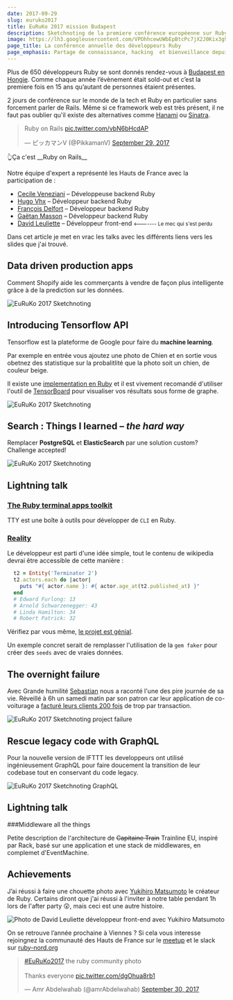 ```yaml
---
date: 2017-09-29
slug: euruko2017
title: EuRuKo 2017 mission Budapest
description: Sketchnoting de la premiere conférence européenne sur Ruby
image: https://lh3.googleusercontent.com/VPOhhcewUWbEpBtcPc7jX2J0Kix3g9_1N_M2TvaBBNtEvOX1WQaVSZgc6DHi9_9aw-Ag8XX9pD2tNawlyZ7keOOGCHXS9XIfNXKUduI2BNOGNVOI0UUzokcQNBh_Rs_A4LbepG4oDpenpSzAx2WPD2alJXPOotvmEpWgjFj-WFu9lQBrkKhuCPjc5RC14ERobBtiTdn0K55HyW0FQsTFz7N2GC0HockYQsscCt8PZghmGbRvhfsH2aUxwN5yG1IAJdoV_C211kzkI03V0fcko-wAjsafnJcn5dZVMMcDoSpZORf2AM6oSQkBi74bLN-sxfCetInlY2E55z00WalDm4DdirquY3LGj-VM6dJ0ZwHyZS1EBQE3MZ5E8ZTUQXcmU86LhKvln6-vP6geTOclbz58Ku-CfjWTwCY4y0ELWkhAb0M7RRdcKDaKsPFOl0dlPN2kYYTHuqO7A0g8WpZzgYJlTxH2KgW3L7kDfOTWHi4pYWVgBr_NGcWVfUNZABSBmZ9dStybKoTl-2pEqmcrPuAHa92Vb9Qkb44ZfzIbCzK7U7LCel5BwGWHPzZIRj89iMpOmDGqkXtUbst7DmoHb58k6oElzFqZFFsRuC9fkGI=w1024-h512-no
page_title: La conférence annuelle des développeurs Ruby
page_emphasis: Partage de connaissance, hacking  et bienveillance depuis Budapest
---
```


Plus de 650 développeurs Ruby se sont donnés rendez-vous à [Budapest en Hongie](https://euruko2017.org). Comme chaque année l’évènement était sold-out et c’est la premiere fois en 15 ans qu’autant de personnes étaient présentes.

2 jours de conférence sur le monde de la tech et Ruby en particulier sans forcement parler de Rails. Même si ce framework web est très présent, il ne faut pas oublier qu'il existe des alternatives comme [Hanami](http://hanamirb.org/) ou [Sinatra](http://www.sinatrarb.com/).

<blockquote class="twitter-tweet" data-lang="en"><p lang="en" dir="ltr">Ruby on Rails <a href="https://t.co/vbN6bHcdAP">pic.twitter.com/vbN6bHcdAP</a></p>&mdash; ピッカマンV (@PikkamanV) <a href="https://twitter.com/PikkamanV/status/913606005191188480?ref_src=twsrc%5Etfw">September 29, 2017</a></blockquote>
👆Ça c'est __Ruby on Rails__

Notre équipe d'expert a représenté les Hauts de France avec la participation de :

- [Cecile Veneziani](https://twitter.com/cecilitse) – Développeuse backend Ruby
- [Hugo Vhx](https://twitter.com/hugovhx) – Développeur backend Ruby
- [François Delfort](https://twitter.com/tight_) – Développeur backend Ruby
- [Gaëtan Masson](https://twitter.com/gaetanm_) – Développeur backend Ruby
- [David Leuliette](https://twitter.com/_flexbox) – Développeur front-end <small><------- Le mec qui s'est perdu</small>

Dans cet article je met en vrac les talks avec les différents liens vers les slides que j'ai trouvé.

## Data driven production apps

Comment Shopify aide les commerçants à vendre de façon plus intelligente grâce à de la prediction sur les données.

![EuRuKo 2017 Sketchnoting ](https://c1.staticflickr.com/5/4474/36679662844_bc7b499af4_b.jpg)

## Introducing Tensorflow API

Tensorflow est la plateforme de Google pour faire du __machine learning__.

Par exemple en entrée vous ajoutez une photo de Chien et en sortie vous obetnez des statistique sur la probalitlité que la photo soit un chien, de couleur beige.

Il existe une [implementation en Ruby](https://github.com/somaticio/tensorflow.rb) et il est vivement recomandé d'utiliser l'outil de [TensorBoard](https://www.tensorflow.org/get_started/graph_viz) pour visualiser vos résultats sous forme de graphe.

![EuRuKo 2017 Sketchnoting ](https://c1.staticflickr.com/5/4469/36721957063_55796acf6e_b.jpg)

## Search : Things I learned – _the hard way_

Remplacer __PostgreSQL__ et __ElasticSearch__ par une solution custom? Challenge accepted!

![EuRuKo 2017 Sketchnoting ](https://c1.staticflickr.com/5/4508/37394210541_de2c0daa1e_b.jpg)

## Lightning talk

### [The Ruby terminal apps toolkit](https://piotrmurach.github.io/tty/)

TTY est une boîte à outils pour développer de `CLI` en Ruby.

### [Reality](https://github.com/molybdenum-99/reality)

Le développeur est parti d'une idée simple, tout le contenu de wikipedia devrai être accessible de cette manière :

~~~ruby
  t2 = Entity('Terminator 2')
  t2.actors.each do |actor|
    puts "#{ actor.name }: #{ actor.age_at(t2.published_at) }"
  end
  # Edward Furlong: 13
  # Arnold Schwarzenegger: 43
  # Linda Hamilton: 34
  # Robert Patrick: 32
~~~

Vérifiez par vous même, [le projet est génial](https://docs.google.com/presentation/d/1X0SKVguPkJPcKA082h4_vGeMfq0yQLPKwZjGBxH52l4/edit#slide=id.p).

Un exemple concret serait de remplasser l'utilisation de la `gem faker` pour créer des `seeds` avec de vraies données.



## The overnight failure

Avec Grande humilité [Sebastian](https://twitter.com/sebasoga) nous a raconté l'une des pire journée de sa vie. Réveillé à 6h un samedi matin par son patron car leur application de co-voiturage a [facturé leurs clients 200 fois](https://twitter.com/jonihasanen/status/914103051748814848) de trop par transaction.

![EuRuKo 2017 Sketchnoting project failure](https://c1.staticflickr.com/5/4351/37151597230_9b81a2bbbf_b.jpg)

## Rescue legacy code with GraphQL

Pour la nouvelle version de IFTTT les developpeurs ont utilisé ingénieusement GraphQL pour faire doucement la transition de leur codebase tout en conservant du code legacy.

![EuRuKo 2017 Sketchnoting GraphQL](https://c1.staticflickr.com/5/4434/37363274326_168ea45917_b.jpg)

## Lightning talk

###Middleware all the things

<script async class="speakerdeck-embed" data-id="85d16a25cb2d4bc9aec339c263f046b5" data-ratio="1.33333333333333" src="//speakerdeck.com/assets/embed.js"></script>

Petite description de l'architecture de <del>Capitaine Train</del> Trainline EU, inspiré par Rack, basé sur une application et une stack de middlewares, en complemet d'EventMachine.

## Achievements

J’ai réussi à faire une chouette photo avec [Yukihiro Matsumoto](https://fr.wikipedia.org/wiki/Yukihiro_Matsumoto) le créateur de Ruby. Certains diront que j'ai réussi à l'inviter à notre table pendant 1h lors de l'after party 😲, mais ceci est une autre histoire.

![Photo de David Leuliette développeur front-end avec Yukihiro Matsumoto](https://c1.staticflickr.com/5/4336/37376912642_5ba946be1b_z.jpg)

On se retrouve l’année prochaine à Viennes ? Si cela vous interesse rejoingnez la communauté des Hauts de France sur le [meetup](https://www.meetup.com/rubynord/) et le slack sur [ruby-nord.org](http://ruby-nord.org/)

<blockquote class="twitter-tweet" data-lang="en"><p lang="en" dir="ltr"><a href="https://twitter.com/hashtag/EuRuKo2017?src=hash&amp;ref_src=twsrc%5Etfw">#EuRuKo2017</a> the ruby community photo <br><br>Thanks everyone <a href="https://t.co/dgOhua8rb1">pic.twitter.com/dgOhua8rb1</a></p>&mdash; Amr Abdelwahab (@amrAbdelwahab) <a href="https://twitter.com/amrAbdelwahab/status/914181672781918208?ref_src=twsrc%5Etfw">September 30, 2017</a></blockquote>

<script async src="//platform.twitter.com/widgets.js" charset="utf-8"></script>
